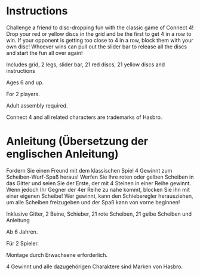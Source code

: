 # Instructions
Challenge a friend to disc-dropping fun with the classic game of Connect 4! Drop your red or yellow discs in the grid and be the first to get 4 in a row to win. If your opponent is getting too close to 4 in a row, block them with your own disc! Whoever wins can pull out the slider bar to release all the discs and start the fun all over again!

Includes grid, 2 legs, slider bar, 21 red discs, 21 yellow discs and instructions

Ages 6 and up.

For 2 players.

Adult assembly required.

Connect 4 and all related characters are trademarks of Hasbro.

# Anleitung (Übersetzung der englischen Anleitung)
Fordern Sie einen Freund mit dem klassischen Spiel 4 Gewinnt zum Scheiben-Wurf-Spaß heraus! Werfen Sie Ihre roten oder gelben Scheiben in das Gitter und seien Sie der Erste, der mit 4 Steinen in einer Reihe gewinnt. Wenn jedoch Ihr Gegner der 4er Reihe zu nahe kommt, blocken Sie ihn mit einer eigenen Scheibe! Wer gewinnt, kann den Schieberegler herausziehen, um alle Scheiben freizugeben und der Spaß kann von vorne beginnen!

Inklusive Gitter, 2 Beine, Schieber, 21 rote Scheiben, 21 gelbe Scheiben und Anleitung

Ab 6 Jahren.

Für 2 Spieler.

Montage durch Erwachsene erforderlich.

4 Gewinnt und alle dazugehörigen Charaktere sind Marken von Hasbro.
